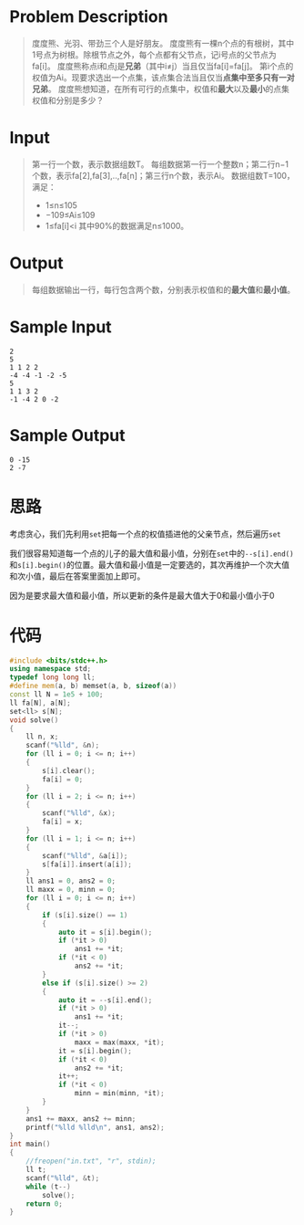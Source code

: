# Problem Description

> 度度熊、光羽、带劲三个人是好朋友。
> 度度熊有一棵n个点的有根树，其中1号点为树根。除根节点之外，每个点都有父节点，记i号点的父节点为fa[i]。
> 度度熊称点i和点j是**兄弟**（其中i≠j）当且仅当fa[i]=fa[j]。
> 第i个点的权值为Ai。现要求选出一个点集，该点集合法当且仅当**点集中至多只有一对兄弟**。
> 度度熊想知道，在所有可行的点集中，权值和**最大**以及**最小**的点集权值和分别是多少？

 

# Input

> 第一行一个数，表示数据组数T。
> 每组数据第一行一个整数n；第二行n−1个数，表示fa[2],fa[3],..,fa[n]；第三行n个数，表示Ai。
> 数据组数T=100，满足：
> - 1≤n≤105
> - −109≤Ai≤109
> - 1≤fa[i]<i
> 其中90%的数据满足n≤1000。

 

 

# Output

> 每组数据输出一行，每行包含两个数，分别表示权值和的**最大值**和**最小值**。

 

# Sample Input

```
2
5
1 1 2 2 
-4 -4 -1 -2 -5 
5
1 1 3 2 
-1 -4 2 0 -2 
```

 

# Sample Output

```
0 -15
2 -7
```

# 思路

考虑贪心，我们先利用`set`把每一个点的权值插进他的父亲节点，然后遍历`set`

我们很容易知道每一个点的儿子的最大值和最小值，分别在`set`中的`--s[i].end()`和`s[i].begin()`的位置。最大值和最小值是一定要选的，其次再维护一个次大值和次小值，最后在答案里面加上即可。

因为是要求最大值和最小值，所以更新的条件是最大值大于0和最小值小于0



# 代码

```cpp
#include <bits/stdc++.h>
using namespace std;
typedef long long ll;
#define mem(a, b) memset(a, b, sizeof(a))
const ll N = 1e5 + 100;
ll fa[N], a[N];
set<ll> s[N];
void solve()
{
    ll n, x;
    scanf("%lld", &n);
    for (ll i = 0; i <= n; i++)
    {
        s[i].clear();
        fa[i] = 0;
    }
    for (ll i = 2; i <= n; i++)
    {
        scanf("%lld", &x);
        fa[i] = x;
    }
    for (ll i = 1; i <= n; i++)
    {
        scanf("%lld", &a[i]);
        s[fa[i]].insert(a[i]);
    }
    ll ans1 = 0, ans2 = 0;
    ll maxx = 0, minn = 0;
    for (ll i = 0; i <= n; i++)
    {
        if (s[i].size() == 1)
        {
            auto it = s[i].begin();
            if (*it > 0)
                ans1 += *it;
            if (*it < 0)
                ans2 += *it;
        }
        else if (s[i].size() >= 2)
        {
            auto it = --s[i].end();
            if (*it > 0)
                ans1 += *it;
            it--;
            if (*it > 0)
                maxx = max(maxx, *it);
            it = s[i].begin();
            if (*it < 0)
                ans2 += *it;
            it++;
            if (*it < 0)
                minn = min(minn, *it);
        }
    }
    ans1 += maxx, ans2 += minn;
    printf("%lld %lld\n", ans1, ans2);
}
int main()
{
    //freopen("in.txt", "r", stdin);
    ll t;
    scanf("%lld", &t);
    while (t--)
        solve();
    return 0;
}
```

